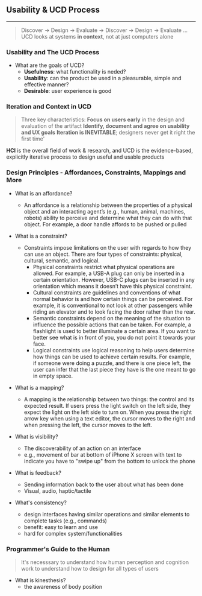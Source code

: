 ## Usability & UCD Process
___
> Discover → Design → Evaluate → Discover → Design → Evaluate ...
UCD looks at systems **in context**, not at just computers alone

### Usability and The UCD Process

- What are the goals of UCD?
    - **Usefulness**: what functionality is neded?
    - **Usability**: can the product be used in a pleasurable, simple and effective manner?
    - **Desirable**: user experience is good

### Iteration and Context in UCD
> Three key characteristics:
> **Focus on users early** in the design and evaluation of the artifact
> **Identify, document and agree on usability and UX goals**
> **Iteration is INEVITABLE**; designers never get it right the first time'

**HCI** is the overall field of work & research, and UCD is the evidence-based, explicitly iterative process to design useful and usable products

### Design Principles - Affordances, Constraints, Mappings and More

- What is an affordance?
	-  An affordance is a relationship between the properties of a physical object and an interacting agent’s (e.g., human, animal, machines, robots) ability to perceive and determine what they can do with that object. For example, a door handle affords to be pushed or pulled

- What is a constraint?
	- Constraints impose limitations on the user with regards to how they can use an object. There are four types of constraints: physical, cultural, semantic, and logical.
		- Physical constraints restrict what physical operations are allowed. For example, a USB-A plug can only be inserted in a certain orientation. However, USB-C plugs can be inserted in any orientation which means it doesn’t have this physical constraint.
		- Cultural constraints are guidelines and conventions of what normal behavior is and how certain things can be perceived. For example, it is conventional to not look at other passengers while riding an elevator and to look facing the door rather than the rear.
		- Semantic constraints depend on the meaning of the situation to influence the possible actions that can be taken. For example, a flashlight is used to better illuminate a certain area. If you want to better see what is in front of you, you do not point it towards your face.
		- Logical constraints use logical reasoning to help users determine how things can be used to achieve certain results. For example, if someone were doing a puzzle, and there is one piece left, the user can infer that the last piece they have is the one meant to go in empty space.
- What is a mapping?
	-  A mapping is the relationship between two things: the control and its expected result. If users press the light switch on the left side, they expect the light on the left side to turn on. When you press the right arrow key when using a text editor, the cursor moves to the right and when pressing the left, the cursor moves to the left.
- What is visibility?
	- The discoverability of an action on an interface
	- e.g., movement of bar at bottom of iPhone X screen with text to indicate you have to "swipe up" from the bottom to unlock the phone
- What is feedback?
	- Sending information back to the user about what has been done
	- Visual, audio, haptic/tactile
- What's consistency?
	- design interfaces having similar operations and similar elements to complete tasks (e.g., commands)
	- benefit: easy to learn and use
	- hard for complex system/functionalities

### Programmer's Guide to the Human
> It's necesssary to understand how human perception and cognition work to understand how to design for all types of users
- What is kinesthesis?
	- the awareness of body position